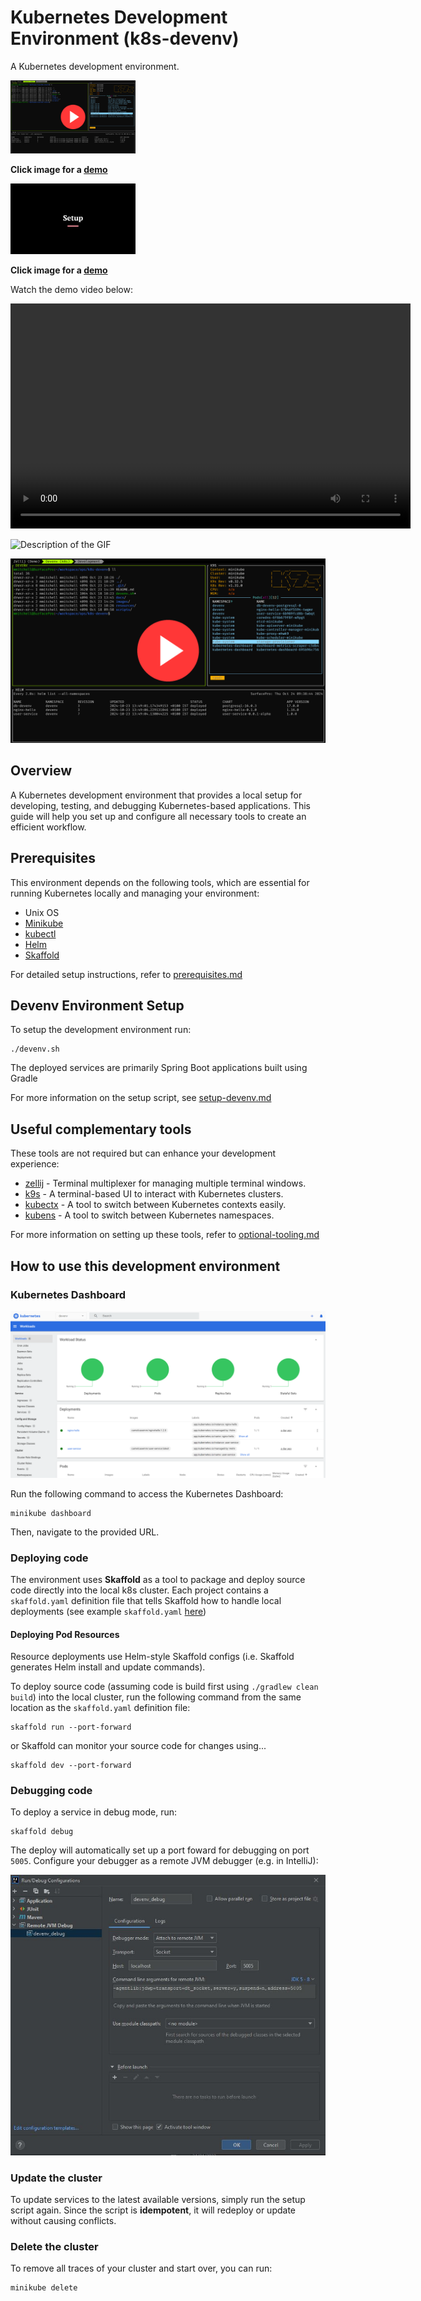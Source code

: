 # Kubernetes Development Environment (k8s-devenv)

A Kubernetes development environment.

<a href="https://mm-camelcase.github.io/site/k8s_devenv_mini.mp4">
    <img src="images/devenv.png" alt="Project Thumbnail" width="200"/>
</a>

**Click image for a [demo](https://mm-camelcase.github.io/site/k8s_devenv_mini.mp4)**



<a href="https://mm-camelcase.github.io/site/k8s_devenv_mini.mp4">
    <img src="vid/thumbnail_high_res.png" alt="Project Thumbnail" width="200"/>
</a>

**Click image for a [demo](https://mm-camelcase.github.io/site/k8s_devenv_mini.mp4)**


Watch the demo video below:

<video width="640" height="360" controls>
  <source src="https://mm-camelcase.github.io/site/k8s_devenv_mini.mp4" type="video/mp4">
  Your browser does not support the video tag.
</video>

![Description of the GIF](vid/k8s_devenv.gif)


[![Watch the video](images/devenv.png)](https://mm-camelcase.github.io/site/k8s_devenv_mini.mp4)



## Overview

A Kubernetes development environment that provides a local setup for developing, testing, and debugging Kubernetes-based applications. This guide will help you set up and configure all necessary tools to create an efficient workflow.

## Prerequisites

This environment depends on the following tools, which are essential for running Kubernetes locally and managing your environment:

- Unix OS
- [Minikube](https://minikube.sigs.k8s.io/)
- [kubectl](https://kubernetes.io/docs/tasks/tools/#kubectl)
- [Helm](https://helm.sh/)
- [Skaffold](https://skaffold.dev/)

For detailed setup instructions, refer to [prerequisites.md](docs/prerequisites.md)


## Devenv Environment Setup

To setup the development environment run:

```shell
./devenv.sh
```

The deployed services are primarily Spring Boot applications built using Gradle

For more information on the setup script, see [setup-devenv.md](docs/setup-devenv.md)

## Useful complementary tools

These tools are not required but can enhance your development experience:

- [zellij](https://zellij.dev/) - Terminal multiplexer for managing multiple terminal windows.
- [k9s](https://k9scli.io/) - A terminal-based UI to interact with Kubernetes clusters.
- [kubectx](https://github.com/ahmetb/kubectx) - A tool to switch between Kubernetes contexts easily.
- [kubens](https://github.com/ahmetb/kubectx) - A tool to switch between Kubernetes namespaces.

For more information on setting up these tools, refer to [optional-tooling.md](docs/optional-tooling.md)

## How to use this development environment

### Kubernetes Dashboard

![Dev Env](images/k8s-dashboard.png)

Run the following command to access the Kubernetes Dashboard:

```shell
minikube dashboard
```

Then, navigate to the provided URL.

### Deploying code

The environment uses **Skaffold** as a tool to package and deploy source code directly into the local k8s cluster. Each project contains a `skaffold.yaml` definition file that tells Skaffold how to handle local deployments (see example `skaffold.yaml` [here](https://github.com/mm-camelcase/user-service/blob/main/skaffold.yaml))

#### Deploying Pod Resources

Resource deployments use Helm-style Skaffold configs (i.e. Skaffold generates Helm install and update commands).

To deploy source code (assuming code is build first using `./gradlew clean build`) into the local cluster, run the following command from the same location as the `skaffold.yaml` definition file:

```shell
skaffold run --port-forward
```

or Skaffold can monitor your source code for changes using...

```shell
skaffold dev --port-forward
```


### Debugging code

To deploy a service in debug mode, run:

```shell
skaffold debug
```

The deploy will automatically set up a port foward for debugging on port `5005`. Configure your debugger as a remote JVM debugger (e.g. in IntelliJ):

![debugger](images/debugger.jpg)

### Update the cluster

To update services to the latest available versions, simply run the setup script again. Since the script is **idempotent**, it will redeploy or update without causing conflicts.

### Delete the cluster

To remove all traces of your cluster and start over, you can run:

```shell
minikube delete
```

